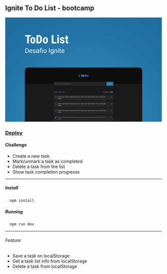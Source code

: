 ## Ignite To Do List - bootcamp

![To Do List](./src/assets/ToDo-List.png "To Do List")

### [Deploy](https://todolist-ignite-beta.vercel.app/)

#### Challenge
- Create a new task
- Mark/unmark a task as completed
- Delete a task from the list
- Show task completion progresss

---
##### Install 
```bash
  npm install
```
##### Running 
```bash
  npm run dev
```

---
###### Feature
+ Save a task on localStorage 
+ Get a task list info from localStorage
+ Delete a task from localStorage


